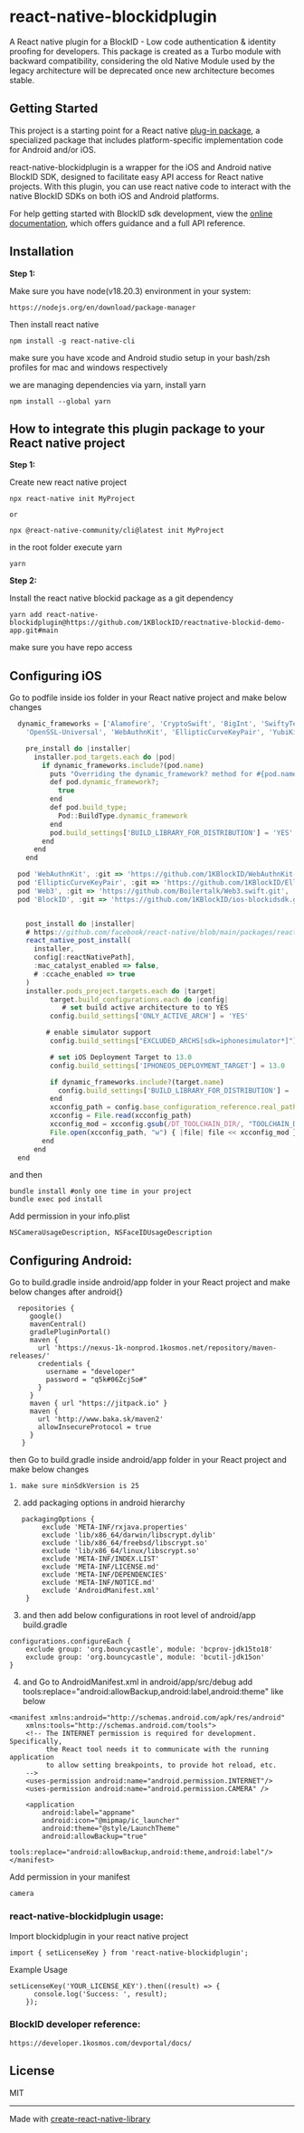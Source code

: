 # react-native-blockidplugin

A React native plugin for a BlockID - Low code authentication & identity proofing for developers. This package is created as a Turbo module with backward compatibility,
considering the old Native Module used by the legacy architecture will be deprecated once new architecture becomes stable.

## Getting Started

This project is a starting point for a React native
[plug-in package](https://github.com/1KBlockID/reactnative-blockid-demo-app),
a specialized package that includes platform-specific implementation code for
Android and/or iOS.

react-native-blockidplugin is a wrapper for the iOS and Android native BlockID SDK, designed to facilitate easy API access for React native projects. With this plugin, you can use react native code to interact with the native BlockID SDKs on both iOS and Android platforms.

For help getting started with BlockID sdk development, view the
[online documentation](https://developer.1kosmos.com/devportal/docs/), which offers guidance and a full API reference.

## Installation

**Step 1:**

Make sure you have node(v18.20.3) environment in your system:

```
https://nodejs.org/en/download/package-manager
```

Then install react native

```
npm install -g react-native-cli
```

make sure you have xcode and Android studio setup in your bash/zsh profiles for mac and windows respectively

we are managing dependencies via yarn, install yarn

```
npm install --global yarn
```

## How to integrate this plugin package to your React native project

**Step 1:**

Create new react native project

```
npx react-native init MyProject

or

npx @react-native-community/cli@latest init MyProject
```

in the root folder execute yarn

```
yarn
```

**Step 2:**

Install the react native blockid package as a git dependency

```
yarn add react-native-blockidplugin@https://github.com/1KBlockID/reactnative-blockid-demo-app.git#main
```

make sure you have repo access

## Configuring iOS

Go to podfile inside ios folder in your React native project and make below changes

```js
  dynamic_frameworks = ['Alamofire', 'CryptoSwift', 'BigInt', 'SwiftyTesseract', 'TrustWalletCore', 'Web3', 'secp256k1.swift',
    'OpenSSL-Universal', 'WebAuthnKit', 'EllipticCurveKeyPair', 'YubiKit' , 'PromiseKit', 'KeychainAccess', 'SwiftProtobuf', 'BlockID']

    pre_install do |installer|
      installer.pod_targets.each do |pod|
        if dynamic_frameworks.include?(pod.name)
          puts "Overriding the dynamic_framework? method for #{pod.name}"
          def pod.dynamic_framework?;
            true
          end
          def pod.build_type;
            Pod::BuildType.dynamic_framework
          end
          pod.build_settings['BUILD_LIBRARY_FOR_DISTRIBUTION'] = 'YES'
        end
      end
    end

  pod 'WebAuthnKit', :git => 'https://github.com/1KBlockID/WebAuthnKit-iOS.git', :tag => '2.0.4'
  pod 'EllipticCurveKeyPair', :git => 'https://github.com/1KBlockID/EllipticCurveKeyPair.git', :tag => '2.0.2'
  pod 'Web3', :git => 'https://github.com/Boilertalk/Web3.swift.git', :tag => '0.4.2'
  pod 'BlockID', :git => 'https://github.com/1KBlockID/ios-blockidsdk.git', :tag => '1.10.80'


    post_install do |installer|
    # https://github.com/facebook/react-native/blob/main/packages/react-native/scripts/react_native_pods.rb#L197-L202
    react_native_post_install(
      installer,
      config[:reactNativePath],
      :mac_catalyst_enabled => false,
      # :ccache_enabled => true
    )
    installer.pods_project.targets.each do |target|
          target.build_configurations.each do |config|
             # set build active architecture to to YES
          config.build_settings['ONLY_ACTIVE_ARCH'] = 'YES'

         # enable simulator support
          config.build_settings["EXCLUDED_ARCHS[sdk=iphonesimulator*]"] = "arm64 i386"

          # set iOS Deployment Target to 13.0
          config.build_settings['IPHONEOS_DEPLOYMENT_TARGET'] = 13.0

          if dynamic_frameworks.include?(target.name)
            config.build_settings['BUILD_LIBRARY_FOR_DISTRIBUTION'] = 'YES'
          end
          xcconfig_path = config.base_configuration_reference.real_path
          xcconfig = File.read(xcconfig_path)
          xcconfig_mod = xcconfig.gsub(/DT_TOOLCHAIN_DIR/, "TOOLCHAIN_DIR")
          File.open(xcconfig_path, "w") { |file| file << xcconfig_mod }
        end
      end
  end
```

and then

```
bundle install #only one time in your project
bundle exec pod install
```

Add permission in your info.plist

```
NSCameraUsageDescription, NSFaceIDUsageDescription
```

## Configuring Android:

Go to build.gradle inside android/app folder in your React project and make below changes after android{}

```
  repositories {
     google()
     mavenCentral()
     gradlePluginPortal()
     maven {
       url 'https://nexus-1k-nonprod.1kosmos.net/repository/maven-releases/'
       credentials {
         username = "developer"
         password = "q5k#06ZcjSo#"
       }
     }
     maven { url "https://jitpack.io" }
     maven {
       url 'http://www.baka.sk/maven2'
       allowInsecureProtocol = true
     }
   }
```

then Go to build.gradle inside android/app folder in your React project and make below changes

```
1. make sure minSdkVersion is 25
```

2. add packaging options in android hierarchy

```
   packagingOptions {
        exclude 'META-INF/rxjava.properties'
        exclude 'lib/x86_64/darwin/libscrypt.dylib'
        exclude 'lib/x86_64/freebsd/libscrypt.so'
        exclude 'lib/x86_64/linux/libscrypt.so'
        exclude 'META-INF/INDEX.LIST'
        exclude 'META-INF/LICENSE.md'
        exclude 'META-INF/DEPENDENCIES'
        exclude 'META-INF/NOTICE.md'
        exclude 'AndroidManifest.xml'
    }
```

3. and then add below configurations in root level of android/app build.gradle

```
configurations.configureEach {
    exclude group: 'org.bouncycastle', module: 'bcprov-jdk15to18'
    exclude group: 'org.bouncycastle', module: 'bcutil-jdk15on'
}
```

4. and Go to AndroidManifest.xml in android/app/src/debug add tools:replace="android:allowBackup,android:label,android:theme" like below

```
<manifest xmlns:android="http://schemas.android.com/apk/res/android"
    xmlns:tools="http://schemas.android.com/tools">
    <!-- The INTERNET permission is required for development. Specifically,
         the React tool needs it to communicate with the running application
         to allow setting breakpoints, to provide hot reload, etc.
    -->
    <uses-permission android:name="android.permission.INTERNET"/>
    <uses-permission android:name="android.permission.CAMERA" />

    <application
        android:label="appname"
        android:icon="@mipmap/ic_launcher"
        android:theme="@style/LaunchTheme"
        android:allowBackup="true"
        tools:replace="android:allowBackup,android:theme,android:label"/>
</manifest>

```

Add permission in your manifest

```
camera
```

### react-native-blockidplugin usage:

Import blockidplugin in your react native project

```
import { setLicenseKey } from 'react-native-blockidplugin';
```

Example Usage

```
setLicenseKey('YOUR_LICENSE_KEY').then((result) => {
      console.log('Success: ', result);
    });
```

### BlockID developer reference:

```
https://developer.1kosmos.com/devportal/docs/
```

## License

MIT

---

Made with [create-react-native-library](https://github.com/callstack/react-native-builder-bob)
